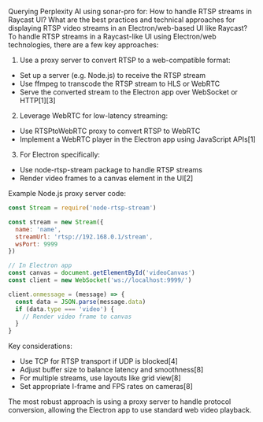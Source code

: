 Querying Perplexity AI using sonar-pro for: How to handle RTSP streams in Raycast UI? What are the best practices and technical approaches for displaying RTSP video streams in an Electron/web-based UI like Raycast?
To handle RTSP streams in a Raycast-like UI using Electron/web technologies, there are a few key approaches:

1. Use a proxy server to convert RTSP to a web-compatible format:
- Set up a server (e.g. Node.js) to receive the RTSP stream
- Use ffmpeg to transcode the RTSP stream to HLS or WebRTC
- Serve the converted stream to the Electron app over WebSocket or HTTP[1][3]

2. Leverage WebRTC for low-latency streaming:
- Use RTSPtoWebRTC proxy to convert RTSP to WebRTC
- Implement a WebRTC player in the Electron app using JavaScript APIs[1]

3. For Electron specifically:
- Use node-rtsp-stream package to handle RTSP streams
- Render video frames to a canvas element in the UI[2]

Example Node.js proxy server code:

```javascript
const Stream = require('node-rtsp-stream')

const stream = new Stream({
  name: 'name',
  streamUrl: 'rtsp://192.168.0.1/stream',
  wsPort: 9999
})

// In Electron app
const canvas = document.getElementById('videoCanvas')
const client = new WebSocket('ws://localhost:9999/')

client.onmessage = (message) => {
  const data = JSON.parse(message.data)
  if (data.type === 'video') {
    // Render video frame to canvas
  }
}
```

Key considerations:
- Use TCP for RTSP transport if UDP is blocked[4]
- Adjust buffer size to balance latency and smoothness[8]
- For multiple streams, use layouts like grid view[8]
- Set appropriate I-frame and FPS rates on cameras[8]

The most robust approach is using a proxy server to handle protocol conversion, allowing the Electron app to use standard web video playback.